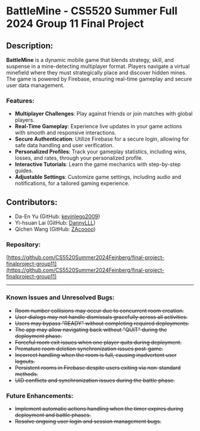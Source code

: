 # BattleMine - CS5520 Summer Full 2024 Group 11 Final Project

## Description:
**BattleMine** is a dynamic mobile game that blends strategy, skill, and suspense in a mine-detecting multiplayer format. Players navigate a virtual minefield where they must strategically place and discover hidden mines. The game is powered by Firebase, ensuring real-time gameplay and secure user data management.

### Features:
- **Multiplayer Challenges**: Play against friends or join matches with global players.
- **Real-Time Gameplay**: Experience live updates in your game actions with smooth and responsive interactions.
- **Secure Authentication**: Utilize Firebase for a secure login, allowing for safe data handling and user verification.
- **Personalized Profiles**: Track your gameplay statistics, including wins, losses, and rates, through your personalized profile.
- **Interactive Tutorials**: Learn the game mechanics with step-by-step guides.
- **Adjustable Settings**: Customize game settings, including audio and notifications, for a tailored gaming experience.

## Contributors: 
- Da-En Yu (GitHub: [kevinlego2009](https://github.com/kevinlego2009))
- Yi-hsuan Lai (GitHub: [DannyLLL](https://github.com/DannyLLL))
- Qichen Wang (GitHub: [ZAcoooo](https://github.com/ZAcoooo))

### Repository:
[https://github.com/CS5520Summer2024Feinberg/final-project-finalproject-group11](https://github.com/CS5520Summer2024Feinberg/final-project-finalproject-group11)

---

### Known Issues and Unresolved Bugs:
- ~~Room number collisions may occur due to concurrent room creation.~~
- ~~User dialogs may not handle dismissals gracefully across all activities.~~
- ~~Users may bypass "READY" without completing required deployments.~~
- ~~The app may allow navigating back without "QUIT" during the deployment phase.~~
- ~~Forceful room exit issues when one player quits during deployment.~~
- ~~Premature room deletion synchronization issues post-game.~~
- ~~Incorrect handling when the room is full, causing inadvertent user logouts.~~
- ~~Persistent rooms in Firebase despite users exiting via non-standard methods.~~
- ~~UID conflicts and synchronization issues during the battle phase.~~

### Future Enhancements:
- ~~Implement automatic actions handling when the timer expires during deployment and battle phases.~~
- ~~Resolve ongoing user login and session management bugs.~~